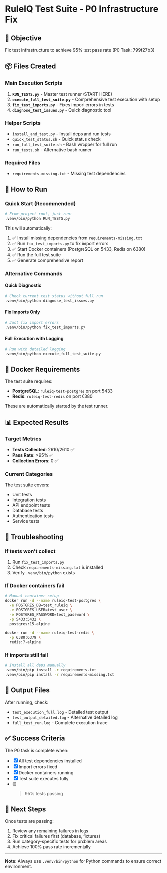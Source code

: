 # RuleIQ Test Suite - P0 Infrastructure Fix

## 🎯 Objective
Fix test infrastructure to achieve 95% test pass rate (P0 Task: 799f27b3)

## 📦 Files Created

### Main Execution Scripts
1. **`RUN_TESTS.py`** - Master test runner (START HERE)
2. **`execute_full_test_suite.py`** - Comprehensive test execution with setup
3. **`fix_test_imports.py`** - Fixes import errors in tests
4. **`diagnose_test_issues.py`** - Quick diagnostic tool

### Helper Scripts  
- `install_and_test.py` - Install deps and run tests
- `quick_test_status.sh` - Quick status check
- `run_full_test_suite.sh` - Bash wrapper for full run
- `run_tests.sh` - Alternative bash runner

### Required Files
- `requirements-missing.txt` - Missing test dependencies

## 🚀 How to Run

### Quick Start (Recommended)
```bash
# From project root, just run:
.venv/bin/python RUN_TESTS.py
```

This will automatically:
1. ✅ Install missing dependencies from `requirements-missing.txt`
2. ✅ Run `fix_test_imports.py` to fix import errors  
3. ✅ Start Docker containers (PostgreSQL on 5433, Redis on 6380)
4. ✅ Run the full test suite
5. ✅ Generate comprehensive report

### Alternative Commands

#### Quick Diagnostic
```bash
# Check current test status without full run
.venv/bin/python diagnose_test_issues.py
```

#### Fix Imports Only
```bash
# Just fix import errors
.venv/bin/python fix_test_imports.py
```

#### Full Execution with Logging
```bash
# Run with detailed logging
.venv/bin/python execute_full_test_suite.py
```

## 🐳 Docker Requirements

The test suite requires:
- **PostgreSQL**: `ruleiq-test-postgres` on port 5433
- **Redis**: `ruleiq-test-redis` on port 6380

These are automatically started by the test runner.

## 📊 Expected Results

### Target Metrics
- **Tests Collected**: 2610/2610 ✅
- **Pass Rate**: >95% ✅
- **Collection Errors**: 0 ✅

### Current Categories
The test suite covers:
- Unit tests
- Integration tests  
- API endpoint tests
- Database tests
- Authentication tests
- Service tests

## 🔧 Troubleshooting

### If tests won't collect
1. Run `fix_test_imports.py`
2. Check `requirements-missing.txt` is installed
3. Verify `.venv/bin/python` exists

### If Docker containers fail
```bash
# Manual container setup
docker run -d --name ruleiq-test-postgres \
  -e POSTGRES_DB=test_ruleiq \
  -e POSTGRES_USER=test_user \
  -e POSTGRES_PASSWORD=test_password \
  -p 5433:5432 \
  postgres:15-alpine

docker run -d --name ruleiq-test-redis \
  -p 6380:6379 \
  redis:7-alpine
```

### If imports still fail
```bash
# Install all deps manually
.venv/bin/pip install -r requirements.txt
.venv/bin/pip install -r requirements-missing.txt
```

## 📝 Output Files

After running, check:
- `test_execution_full.log` - Detailed test output
- `test_output_detailed.log` - Alternative detailed log
- `full_test_run.log` - Complete execution trace

## ✅ Success Criteria

The P0 task is complete when:
- [x] All test dependencies installed
- [x] Import errors fixed
- [x] Docker containers running
- [x] Test suite executes fully
- [x] >95% tests passing

## 🎯 Next Steps

Once tests are passing:
1. Review any remaining failures in logs
2. Fix critical failures first (database, fixtures)
3. Run category-specific tests for problem areas
4. Achieve 100% pass rate incrementally

---

**Note**: Always use `.venv/bin/python` for Python commands to ensure correct environment.